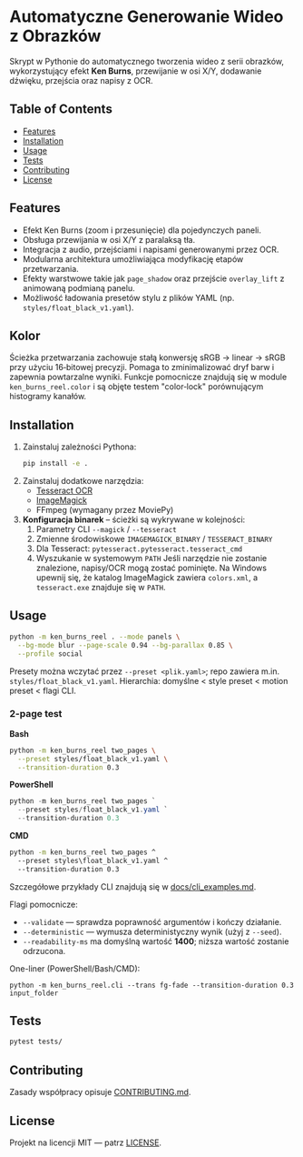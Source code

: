 # Automatyczne Generowanie Wideo z Obrazków

Skrypt w Pythonie do automatycznego tworzenia wideo z serii obrazków, wykorzystujący efekt **Ken Burns**, przewijanie w osi X/Y, dodawanie dźwięku, przejścia oraz napisy z OCR.

## Table of Contents
- [Features](#features)
- [Installation](#installation)
- [Usage](#usage)
- [Tests](#tests)
- [Contributing](#contributing)
- [License](#license)

## Features
- Efekt Ken Burns (zoom i przesunięcie) dla pojedynczych paneli.
- Obsługa przewijania w osi X/Y z paralaksą tła.
- Integracja z audio, przejściami i napisami generowanymi przez OCR.
- Modularna architektura umożliwiająca modyfikację etapów przetwarzania.
- Efekty warstwowe takie jak `page_shadow` oraz przejście `overlay_lift` z
  animowaną podmianą panelu.
- Możliwość ładowania presetów stylu z plików YAML (np. `styles/float_black_v1.yaml`).

## Kolor
Ścieżka przetwarzania zachowuje stałą konwersję sRGB → linear → sRGB przy
użyciu 16‑bitowej precyzji.  Pomaga to zminimalizować dryf barw i zapewnia
powtarzalne wyniki.  Funkcje pomocnicze znajdują się w module
`ken_burns_reel.color` i są objęte testem "color‑lock" porównującym
histogramy kanałów.

## Installation
1. Zainstaluj zależności Pythona:
   ```bash
   pip install -e .
   ```
2. Zainstaluj dodatkowe narzędzia:
   - [Tesseract OCR](https://github.com/tesseract-ocr/tesseract)
   - [ImageMagick](https://imagemagick.org)
   - FFmpeg (wymagany przez MoviePy)
3. **Konfiguracja binarek** – ścieżki są wykrywane w kolejności:
   1. Parametry CLI `--magick` / `--tesseract`
   2. Zmienne środowiskowe `IMAGEMAGICK_BINARY` / `TESSERACT_BINARY`
   3. Dla Tesseract: `pytesseract.pytesseract.tesseract_cmd`
   4. Wyszukanie w systemowym `PATH`
   Jeśli narzędzie nie zostanie znalezione, napisy/OCR mogą zostać pominięte.
   Na Windows upewnij się, że katalog ImageMagick zawiera `colors.xml`, a `tesseract.exe` znajduje się w `PATH`.

## Usage
```bash
python -m ken_burns_reel . --mode panels \
  --bg-mode blur --page-scale 0.94 --bg-parallax 0.85 \
  --profile social
```

Presety można wczytać przez `--preset <plik.yaml>`; repo zawiera m.in.
`styles/float_black_v1.yaml`. Hierarchia: domyślne < style preset < motion preset <
flagi CLI.

### 2-page test

**Bash**

```bash
python -m ken_burns_reel two_pages \
  --preset styles/float_black_v1.yaml \
  --transition-duration 0.3
```

**PowerShell**

```powershell
python -m ken_burns_reel two_pages `
  --preset styles/float_black_v1.yaml `
  --transition-duration 0.3
```

**CMD**

```cmd
python -m ken_burns_reel two_pages ^
  --preset styles\float_black_v1.yaml ^
  --transition-duration 0.3
```

Szczegółowe przykłady CLI znajdują się w [docs/cli_examples.md](docs/cli_examples.md).

Flagi pomocnicze:

- `--validate` — sprawdza poprawność argumentów i kończy działanie.
- `--deterministic` — wymusza deterministyczny wynik (użyj z `--seed`).
- `--readability-ms` ma domyślną wartość **1400**; niższa wartość zostanie odrzucona.

One-liner (PowerShell/Bash/CMD):

```
python -m ken_burns_reel.cli --trans fg-fade --transition-duration 0.3 input_folder
```

## Tests
```bash
pytest tests/
```

## Contributing
Zasady współpracy opisuje [CONTRIBUTING.md](CONTRIBUTING.md).

## License
Projekt na licencji MIT — patrz [LICENSE](LICENSE).
